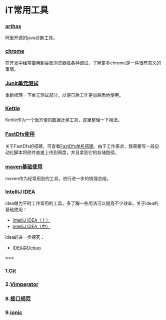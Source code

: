 # iT常用工具    

### [arthas](docs/arthas.md)

阿里开源的java诊断工具。

### [chrome](docs/chrome.md)  

在开发中经常要用到谷歌浏览器做各种调试，了解更多chrome是一件很有意义的事情。

### [Junit单元测试](doc/Junit.md)

重新梳理一下单元测试部分，以便日后工作更加熟悉地使用。

### [Kettle](docs/Kettle.md)  

Kettle作为一个很方便的数据迁移工具，这里整理一下用法。

### [FastDfs使用](docs/FastDfs_Use.md)

关于FastDfs的搭建，可查看[FastDfs单机搭建](https://github.com/leekoko/Linux/blob/master/doc/FastDfs.md)。由于工作需求，我需要写一段自动化脚本将附件直接上传到网盘，并且拿到它的存储路径。  

### [maven基础使用](docs/maven.md)    

maven作为经常用到的工具，进行进一步的梳理总结。   

### IntelliJ IDEA

idea做为平时工作常用的工具，多了解一些用法可以提高不少效率。关于idea的基础使用：

- [IntelliJ IDEA（上）](doc/idea_A.md)       
- [IntelliJ IDEA（中）](doc/idea_B.md)   

idea的进一步探究：

- [IDEA中Debug](docs/idea-debug.md)  









===

### 1.[Git](doc/git.md)   

### 2.[Vimperator](doc/Vimperator.md)   

### 8.[接口规范](doc/apiStandard.md)      

### 9.[ionic](doc/ionic.md)  






